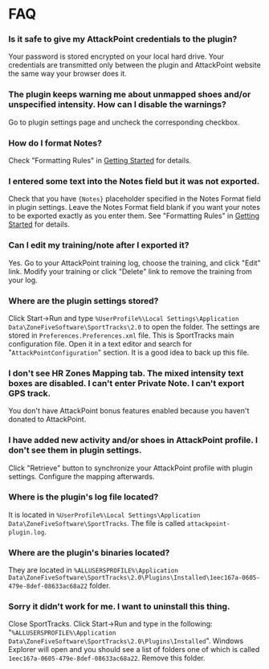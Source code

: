 # FAQ

### Is it safe to give my AttackPoint credentials to the plugin?
Your password is stored encrypted on your local hard drive. Your credentials are transmitted only between the plugin and AttackPoint website the same way your browser does it.

### The plugin keeps warning me about unmapped shoes and/or unspecified intensity. How can I disable the warnings?
Go to plugin settings page and uncheck the corresponding checkbox.

### How do I format Notes?
Check "Formatting Rules" in [Getting Started](GettingStarted.pdf) for details.

### I entered some text into the Notes field but it was not exported.
Check that you have `{Notes}` placeholder specified in the Notes Format field in plugin settings. Leave the Notes Format field blank if you want your notes to be exported exactly as you enter them. See "Formatting Rules" in [Getting Started](GettingStarted.pdf) for details.

### Can I edit my training/note after I exported it?
Yes. Go to your AttackPoint training log, choose the training, and click "Edit" link. Modify your training or click "Delete" link to remove the training from your log.

### Where are the plugin settings stored?
Click Start->Run and type `%UserProfile%\Local Settings\Application Data\ZoneFiveSoftware\SportTracks\2.0` to open the folder. The settings are stored in `Preferences.Preferences.xml` file. This is SportTracks main configuration file. Open it in a text editor and search for "`AttackPointConfiguration`" section. It is a good idea to back up this file.

### I don't see HR Zones Mapping tab. The mixed intensity text boxes are disabled. I can't enter Private Note. I can't export GPS track.
You don't have AttackPoint bonus features enabled because you haven't donated to AttackPoint.

### I have added new activity and/or shoes in AttackPoint profile. I don't see them in plugin settings.
Click "Retrieve" button to synchronize your AttackPoint profile with plugin settings. Configure the mapping afterwards.

### Where is the plugin's log file located?
It is located in `%UserProfile%\Local Settings\Application Data\ZoneFiveSoftware\SportTracks`. The file is called `attackpoint-plugin.log`.

### Where are the plugin's binaries located?
They are located in `%ALLUSERSPROFILE%\Application Data\ZoneFiveSoftware\SportTracks\2.0\Plugins\Installed\1eec167a-0605-479e-8def-08633ac68a22` folder.

### Sorry it didn't work for me. I want to uninstall this thing.
Close SportTracks. Click Start->Run and type in the following:
"`%ALLUSERSPROFILE%\Application Data\ZoneFiveSoftware\SportTracks\2.0\Plugins\Installed`". Windows Explorer will open and you should see a list of folders one of which is called `1eec167a-0605-479e-8def-08633ac68a22`. Remove this folder.